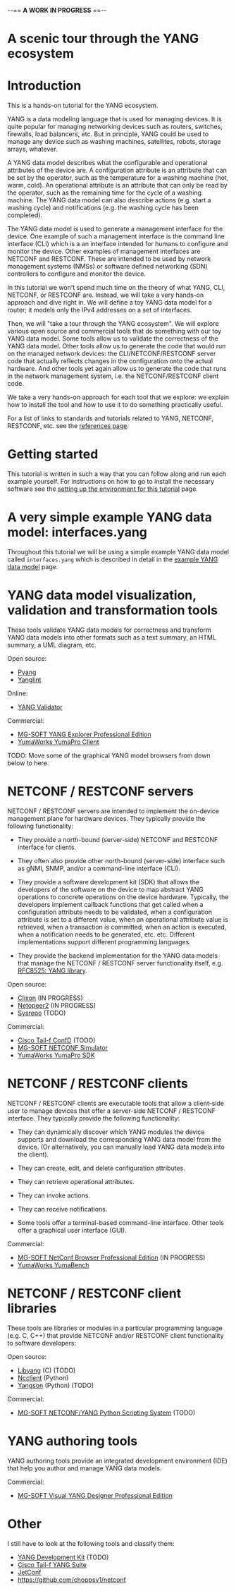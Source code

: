 --== **A WORK IN PROGRESS** ==--

# A scenic tour through the YANG ecosystem

# Introduction

This is a hands-on tutorial for the YANG ecosystem.

YANG is a data modeling language that is used for managing devices.
It is quite popular for managing networking devices such as routers, switches, firewalls,
load balancers, etc.
But in principle, YANG could be used to manage any device such as
washing machines, satellites, robots, storage arrays, whatever.

A YANG data model describes what the configurable and operational attributes of the device are.
A configuration attribute is an attribute that can be set by the operator, such as the temperature
for a washing machine (hot, warm, cold).
An operational attribute is an attribute that can only be read by the operator, such as the
remaining time for the cycle of a washing machine.
The YANG data model can also describe actions (e.g. start a washing cycle) and notifications
(e.g. the washing cycle has been completed).

The YANG data model is used to generate a management interface for the device.
One example of such a management interface is the command line interface (CLI) which is a
an interface intended for humans to configure and monitor the device.
Other examples of management interfaces are NETCONF and RESTCONF. These are intended to be used
by network management systems (NMSs) or software defined networking (SDN) controllers to configure
and monitor the device.

In this tutorial we won't spend much time on the theory of what YANG, CLI, NETCONF, or RESTCONF
are.
Instead, we will take a very hands-on approach and dive right in. We will define a toy YANG
data model for a router; it models only the IPv4 addresses on a set of interfaces.

Then, we will "take a tour through the YANG ecosystem". We will explore various open source and
commercial tools that do something with our toy YANG data model. Some tools allow us to validate
the correctness of the YANG data model. Other tools allow us to generate the code that would run
on the managed network devices: the CLI/NETCONF/RESTCONF server code that actually reflects
changes in the configuration onto the actual hardware. And other tools yet again allow us to
generate the code that runs in the network management system, i.e. the NETCONF/RESTCONF client
code.

We take a very hands-on approach for each tool that we explore: we explain how to install the tool
and how to use it to do something practically useful.

For a list of links to standards and tutorials related to YANG, NETCONF, RESTCONF, etc. see the 
[references page](docs/references.md).

# Getting started

This tutorial is written in such a way that you can follow along and run each example yourself.
For instructions on how to go to install the necessary software see the 
[setting up the environment for this tutorial](docs/tutorial-install.md) page.

# A very simple example YANG data model: interfaces.yang

Throughout this tutorial we will be using a simple example YANG data model called
`interfaces.yang` which is described in detail in the
[example YANG data model](docs/example-yang-data-model.md) page.

# YANG data model visualization, validation and transformation tools

These tools validate YANG data models for correctness and transform YANG data models into other
formats such as a text summary, an HTML summary, a UML diagram, etc.

Open source:
* [Pyang](docs/pyang.md)
* [Yanglint](docs/yanglint.md)

Online:
* [YANG Validator](docs/yang-validator.md)

Commercial:
* [MG-SOFT YANG Explorer Professional Edition](docs/mg-soft-explorer.md)
* [YumaWorks YumaPro Client](docs/yuma-pro-client.md)

TODO: Move some of the graphical YANG model browsers from down below to here.

# NETCONF / RESTCONF servers

NETCONF / RESTCONF servers are intended to implement the on-device management plane for
hardware devices. They typically provide the following functionality:

* They provide a north-bound (server-side) NETCONF and RESTCONF interface for clients.

* They often also provide other north-bound (server-side) interface such as gNMI, SNMP, and/or
  a command-line interface (CLI).

* They provide a software development kit (SDK) that allows the developers of the software on the
  device to map abstract YANG operations to concrete operations on the device hardware.
  Typically, the developers implement callback functions that get called when a configuration
  attribute needs to be validated, when a configuration attribute is set to a different value, when
  an operational attribute value is retrieved, when a transaction is committed, when an action is
  executed, when a notification needs to be generated, etc. etc. Different implementations support
  different programming languages.

* They provide the backend implementation for the YANG data models that manage the NETCONF /
  RESTCONF server functionality itself, e.g. 
  [RFC8525: YANG library](https://datatracker.ietf.org/doc/rfc8525/).

Open source:
* [Clixon](docs/clixon.md) (IN PROGRESS)
* [Netopeer2](docs/netopeer2.md) (IN PROGRESS)
* [Sysrepo](https://github.com/sysrepo/sysrepo) (TODO)

Commercial:
* [Cisco Tail-f ConfD](docs/confd.md) (TODO)
* [MG-SOFT NETCONF Simulator](docs/mg-soft-simulator.md)
* [YumaWorks YumaPro SDK](docs/yuma-pro-sdk.md)

# NETCONF / RESTCONF clients

NETCONF / RESTCONF clients are executable tools that allow a client-side user to manage devices
that offer a server-side NETCONF / RESTCONF interface.
They typically provide the following functionality:

* They can dynamically discover which YANG modules the device supports and download the
  corresponding YANG data model from the device. (Or alternatively, you can manually load YANG
  data models into the client).

* They can create, edit, and delete configuration attributes.

* They can retrieve operational attributes.

* They can invoke actions.

* They can receive notifications.

* Some tools offer a terminal-based command-line interface.
  Other tools offer a graphical user interface (GUI).

Commercial:
* [MG-SOFT NetConf Browser Professional Edition](docs/mg-soft-browser.md) (IN PROGRESS)
* [YumaWorks YumaBench](docs/yumabench.md)

# NETCONF / RESTCONF client libraries

These tools are libraries or modules in a particular programming language (e.g. C, C++)
that provide NETCONF and/or RESTCONF client functionality to software developers:

Open source:
* [Libyang](https://netopeer.liberouter.org/doc/libyang/devel/html/) (C) (TODO)
* [Ncclient](docs/ncclient.md) (Python)
* [Yangson](https://yangson.labs.nic.cz/) (Python) (TODO)

Commercial:
* [MG-SOFT NETCONF/YANG Python Scripting System](https://www.mg-soft.si/mgNetConfScripting.html) (TODO)

# YANG authoring tools

YANG authoring tools provide an integrated development environment (IDE) that help you author and
manage YANG data models.

Commercial:
* [MG-SOFT Visual YANG Designer Professional Edition](docs/mg-soft-designer.md)

# Other

I still have to look at the following tools and classify them:

* [YANG Development Kit](https://ydkgen.readthedocs.io/en/latest/index.html) (TODO)
* [Cisco Tail-f YANG Suite](https://developer.cisco.com/yangsuite/)
* [JetConf](https://github.com/CZ-NIC/jetconf)
* https://github.com/choppsv1/netconf

